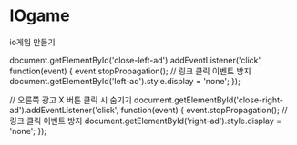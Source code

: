 # IOgame
io게임 만들기

  document.getElementById('close-left-ad').addEventListener('click', function(event) {
    event.stopPropagation();  // 링크 클릭 이벤트 방지
    document.getElementById('left-ad').style.display = 'none';
});

// 오른쪽 광고 X 버튼 클릭 시 숨기기
document.getElementById('close-right-ad').addEventListener('click', function(event) {
    event.stopPropagation();  // 링크 클릭 이벤트 방지
    document.getElementById('right-ad').style.display = 'none';
});
